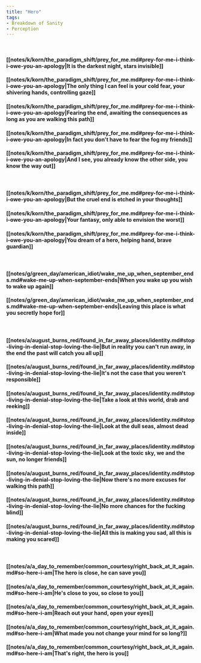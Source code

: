 ```yaml
---
title: "Hero"
tags:
- Breakdown of Sanity
- Perception
---
```

&nbsp;
#### [[notes/k/korn/the_paradigm_shift/prey_for_me.md#prey-for-me-i-think-i-owe-you-an-apology|It is the darkest night, stars invisible]]
#### [[notes/k/korn/the_paradigm_shift/prey_for_me.md#prey-for-me-i-think-i-owe-you-an-apology|The only thing I can feel is your cold fear, your shivering hands, controlling gaze]]
#### [[notes/k/korn/the_paradigm_shift/prey_for_me.md#prey-for-me-i-think-i-owe-you-an-apology|Fearing the end, awaiting the consequences as long as you are walking this path]]
#### [[notes/k/korn/the_paradigm_shift/prey_for_me.md#prey-for-me-i-think-i-owe-you-an-apology|In fact you don't have to fear the fog my friends]]
#### [[notes/k/korn/the_paradigm_shift/prey_for_me.md#prey-for-me-i-think-i-owe-you-an-apology|And I see, you already know the other side, you know the way out]]
&nbsp;
#### [[notes/k/korn/the_paradigm_shift/prey_for_me.md#prey-for-me-i-think-i-owe-you-an-apology|But the cruel end is etched in your thoughts]]
#### [[notes/k/korn/the_paradigm_shift/prey_for_me.md#prey-for-me-i-think-i-owe-you-an-apology|Your fantasy, only able to envision the worst]]
#### [[notes/k/korn/the_paradigm_shift/prey_for_me.md#prey-for-me-i-think-i-owe-you-an-apology|You dream of a hero, helping hand, brave guardian]]
&nbsp;
#### [[notes/g/green_day/american_idiot/wake_me_up_when_september_ends.md#wake-me-up-when-september-ends|When you wake up you wish to wake up again]]
#### [[notes/g/green_day/american_idiot/wake_me_up_when_september_ends.md#wake-me-up-when-september-ends|Leaving this place is what you secretly hope for]]
&nbsp;
#### [[notes/a/august_burns_red/found_in_far_away_places/identity.md#stop-living-in-denial-stop-loving-the-lie|But in reality you can't run away, in the end the past will catch you all up]]
#### [[notes/a/august_burns_red/found_in_far_away_places/identity.md#stop-living-in-denial-stop-loving-the-lie|It's not the case that you weren't responsible]]
#### [[notes/a/august_burns_red/found_in_far_away_places/identity.md#stop-living-in-denial-stop-loving-the-lie|Take a look at this world, drab and reeking]]
#### [[notes/a/august_burns_red/found_in_far_away_places/identity.md#stop-living-in-denial-stop-loving-the-lie|Look at the dull seas, almost dead inside]]
#### [[notes/a/august_burns_red/found_in_far_away_places/identity.md#stop-living-in-denial-stop-loving-the-lie|Look at the toxic sky, we and the sun, no longer friends]]
#### [[notes/a/august_burns_red/found_in_far_away_places/identity.md#stop-living-in-denial-stop-loving-the-lie|Now there's no more excuses for walking this path]]
#### [[notes/a/august_burns_red/found_in_far_away_places/identity.md#stop-living-in-denial-stop-loving-the-lie|No more chances for the fucking blind]]
#### [[notes/a/august_burns_red/found_in_far_away_places/identity.md#stop-living-in-denial-stop-loving-the-lie|All this is making you sad, all this is making you scared]]
&nbsp;
#### [[notes/a/a_day_to_remember/common_courtesy/right_back_at_it_again.md#so-here-i-am|The hero is close, he can save you]]
#### [[notes/a/a_day_to_remember/common_courtesy/right_back_at_it_again.md#so-here-i-am|He's close to you, so close to you]]
#### [[notes/a/a_day_to_remember/common_courtesy/right_back_at_it_again.md#so-here-i-am|Reach out your hand, open your eyes]]
#### [[notes/a/a_day_to_remember/common_courtesy/right_back_at_it_again.md#so-here-i-am|What made you not change your mind for so long?]]
#### [[notes/a/a_day_to_remember/common_courtesy/right_back_at_it_again.md#so-here-i-am|That's right, the hero is you]]
